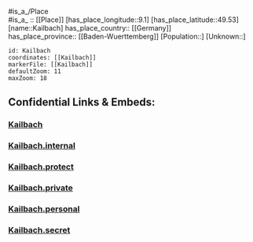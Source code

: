 ﻿---
location: [49.53,9.1] 
mapzoom: [7,12] 
mapmarker: city 
type: City
tags:
- geo/City


SpocWebEntityId: 31251
isDeleted: false
confidential: public

---
#is_a_/Place  
#is_a_ :: [[Place]] 
[has_place_longitude::9.1] 
[has_place_latitude::49.53] 
[name::Kailbach] 
has_place_country:: [[Germany]]  
has_place_province:: [[Baden-Wuerttemberg]] 
[Population::] 
[Unknown::] 


```leaflet
id: Kailbach
coordinates: [[Kailbach]] 
markerFile: [[Kailbach]] 
defaultZoom: 11 
maxZoom: 18
```


## Confidential Links & Embeds: 

### [Kailbach](/_public/Earth/Continent/Europe/Europe~Central/Germany/Germany~West/Hessen/counties~Hessen/Odenwaldkreis/cities~Odenwald/Hesseneck/boroughs~Hesseneck/Kailbach.md) 

### [Kailbach.internal](/_internal/Earth/Continent/Europe/Europe~Central/Germany/Germany~West/Hessen/counties~Hessen/Odenwaldkreis/cities~Odenwald/Hesseneck/boroughs~Hesseneck/Kailbach.internal.md) 

### [Kailbach.protect](/_protect/Earth/Continent/Europe/Europe~Central/Germany/Germany~West/Hessen/counties~Hessen/Odenwaldkreis/cities~Odenwald/Hesseneck/boroughs~Hesseneck/Kailbach.protect.md) 

### [Kailbach.private](/_private/Earth/Continent/Europe/Europe~Central/Germany/Germany~West/Hessen/counties~Hessen/Odenwaldkreis/cities~Odenwald/Hesseneck/boroughs~Hesseneck/Kailbach.private.md) 

### [Kailbach.personal](/_personal/Earth/Continent/Europe/Europe~Central/Germany/Germany~West/Hessen/counties~Hessen/Odenwaldkreis/cities~Odenwald/Hesseneck/boroughs~Hesseneck/Kailbach.personal.md) 

### [Kailbach.secret](/_secret/Earth/Continent/Europe/Europe~Central/Germany/Germany~West/Hessen/counties~Hessen/Odenwaldkreis/cities~Odenwald/Hesseneck/boroughs~Hesseneck/Kailbach.secret.md) 
